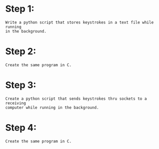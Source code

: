 # Step 1:
	Write a python script that stores keystrokes in a text file while running
	in the background.
# Step 2:
	Create the same program in C.
# Step 3:
	Create a python script that sends keystrokes thru sockets to a receiving 
	computer while running in the background.
# Step 4:
	Create the same program in C.